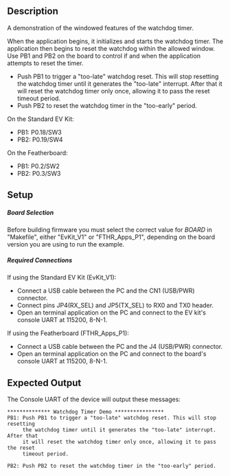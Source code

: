 ## Description

A demonstration of the windowed features of the watchdog timer.

When the application begins, it initializes and starts the watchdog timer.  The application then begins to reset the watchdog within the allowed window.  Use PB1 and PB2 on the board to control if and when the application attempts to reset the timer.

- Push PB1 to trigger a "too-late" watchdog reset. This will stop resetting the watchdog timer until it generates the "too-late" interrupt.  After that it will reset the watchdog timer only once, allowing it to pass the reset timeout period.
- Push PB2 to reset the watchdog timer in the "too-early" period.

On the Standard EV Kit:
-	PB1: P0.18/SW3
-	PB2: P0.19/SW4

On the Featherboard:
-	PB1: P0.2/SW2
-	PB2: P0.3/SW3

## Setup

##### Board Selection
Before building firmware you must select the correct value for _BOARD_  in "Makefile", either "EvKit\_V1" or "FTHR\_Apps\_P1", depending on the board version you are using to run the example.

##### Required Connections
If using the Standard EV Kit (EvKit_V1):
-   Connect a USB cable between the PC and the CN1 (USB/PWR) connector.
-   Connect pins JP4(RX_SEL) and JP5(TX_SEL) to RX0 and TX0  header.
-   Open an terminal application on the PC and connect to the EV kit's console UART at 115200, 8-N-1.

If using the Featherboard (FTHR\_Apps\_P1):
-   Connect a USB cable between the PC and the J4 (USB/PWR) connector.
-   Open an terminal application on the PC and connect to the board's console UART at 115200, 8-N-1.

## Expected Output

The Console UART of the device will output these messages:

```
************** Watchdog Timer Demo ****************
PB1: Push PB1 to trigger a "too-late" watchdog reset. This will stop resetting
     the watchdog timer until it generates the "too-late" interrupt.  After that
     it will reset the watchdog timer only once, allowing it to pass the reset
     timeout period.

PB2: Push PB2 to reset the watchdog timer in the "too-early" period.
```


